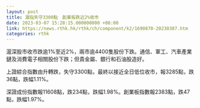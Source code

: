 ```yaml
---
layout: post
title: 滬指失守3300點　創業板跌近2%收市
date: 2023-03-07 15:28:15.000000000 +08:00
link: https://news.rthk.hk/rthk/ch/component/k2/1690870-20230307.htm
categories: rthk
---
```


滬深股市收市跌逾1%至近2%，兩市逾4400隻股份下跌。通信、軍工、汽車產業鏈及消費電子相關股份下跌；但貴金屬、銀行和石油股造好。

上證綜合指數由升轉跌，失守3300點，最終以接近全日低位收市，報3285點，跌36點，跌幅1.11%。

深證成份指數報11608點，跌234點，跌幅1.98%。創業板指數報2383點，跌47點，跌幅1.97%。
